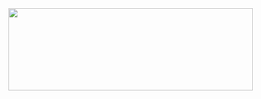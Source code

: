   <img align="left" width="490" height="165" src="https://github-readme-stats.vercel.app/api?username=PascalW07&show_icons=true&hide_border=false&line_height=20&title_color=f69673&icon_color=1b93c9&show_owner=true"/>
